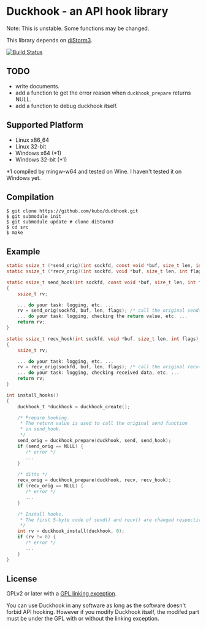 Duckhook - an API hook library
==============================

Note: This is unstable. Some functions may be changed.

This library depends on [diStorm3][].

[![Build Status](https://travis-ci.org/kubo/duckhook.svg?branch=master)](https://travis-ci.org/kubo/duckhook)

TODO
----

* write documents.
* add a function to get the error reason when `duckhook_prepare` returns NULL.
* add a function to debug duckhook itself.

Supported Platform
-----------------

* Linux x86_64
* Linux 32-bit
* Windows x64 (*1)
* Windows 32-bit (*1)

*1 compiled by mingw-w64 and tested on Wine. I haven't tested it on Windows yet.

Compilation
-----------

```shell
$ git clone https://github.com/kubo/duckhook.git
$ git submodule init
$ git submodule update # clone diStorm3
$ cd src
$ make
```

Example
-------

```c
static ssize_t (*send_orig)(int sockfd, const void *buf, size_t len, int flags);
static ssize_t (*recv_orig)(int sockfd, void *buf, size_t len, int flags);

static ssize_t send_hook(int sockfd, const void *buf, size_t len, int flags);
{
    ssize_t rv;

    ... do your task: logging, etc. ...
    rv = send_orig(sockfd, buf, len, flags); /* call the original send(). */
    ... do your task: logging, checking the return value, etc. ...
    return rv;
}

static ssize_t recv_hook(int sockfd, void *buf, size_t len, int flags);
{
    ssize_t rv;

    ... do your task: logging, etc. ...
    rv = recv_orig(sockfd, buf, len, flags); /* call the original recv(). */
    ... do your task: logging, checking received data, etc. ...
    return rv;
}

int install_hooks()
{
    duckhook_t *duckhook = duckhook_create();

    /* Prepare hooking.
     * The return value is used to call the original send function
     * in send_hook.
     */
    send_orig = duckhook_prepare(duckhook, send, send_hook);
    if (send_orig == NULL) {
       /* error */
       ...
    }

    /* ditto */
    recv_orig = duckhook_prepare(duckhook, recv, recv_hook);
    if (recv_orig == NULL) {
       /* error */
       ...
    }

    /* Install hooks.
     * The first 5-byte code of send() and recv() are changed respectively.
     */
    int rv = duckhook_install(duckhook, 0);
    if (rv != 0) {
       /* error */
       ...
    }
}

```

License
-------

GPLv2 or later with a [GPL linking exception][].

You can use Duckhook in any software as long as the software
doesn't forbid API hooking. However if you modify Duckhook
itself, the modifed part must be under the GPL with or without
the linking exception.

[GPL linking exception]: https://en.wikipedia.org/wiki/GPL_linking_exception
[diStorm3]: https://github.com/gdabah/distorm/
